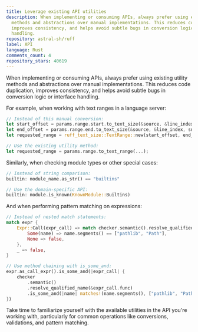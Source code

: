 ```yaml
---
title: Leverage existing API utilities
description: When implementing or consuming APIs, always prefer using existing utility
  methods and abstractions over manual implementations. This reduces code duplication,
  improves consistency, and helps avoid subtle bugs in conversion logic or interface
  handling.
repository: astral-sh/ruff
label: API
language: Rust
comments_count: 4
repository_stars: 40619
---
```


When implementing or consuming APIs, always prefer using existing utility methods and abstractions over manual implementations. This reduces code duplication, improves consistency, and helps avoid subtle bugs in conversion logic or interface handling.

For example, when working with text ranges in a language server:

```rust
// Instead of this manual conversion:
let start_offset = params.range.start.to_text_size(&source, &line_index, snapshot.encoding());
let end_offset = params.range.end.to_text_size(&source, &line_index, snapshot.encoding());
let requested_range = ruff_text_size::TextRange::new(start_offset, end_offset);

// Use the existing utility method:
let requested_range = params.range.to_text_range(...);
```

Similarly, when checking module types or other special cases:

```rust
// Instead of string comparison:
builtin: module_name.as_str() == "builtins"

// Use the domain-specific API:
builtin: module.is_known(KnownModule::Builtins)
```

And when performing pattern matching on expressions:

```rust
// Instead of nested match statements:
match expr {
    Expr::Call(expr_call) => match checker.semantic().resolve_qualified_name(&expr_call.func) {
        Some(name) => name.segments() == ["pathlib", "Path"],
        None => false,
    },
    _ => false,
}

// Use method chaining with is_some_and:
expr.as_call_expr().is_some_and(|expr_call| {
    checker
        .semantic()
        .resolve_qualified_name(&expr_call.func)
        .is_some_and(|name| matches!(name.segments(), ["pathlib", "Path"]))
})
```

Take time to familiarize yourself with the available utilities in the API you're working with, particularly for common operations like conversions, validations, and pattern matching.